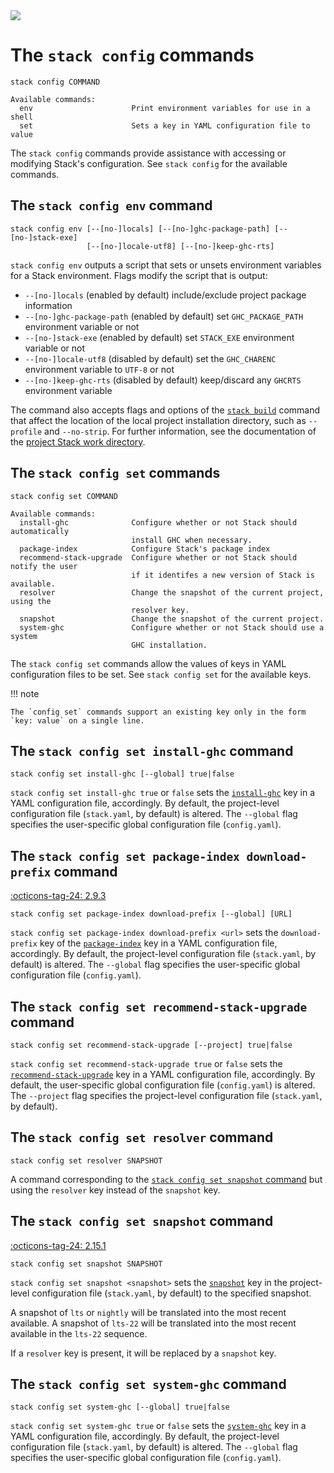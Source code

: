 <div class="hidden-warning"><a href="https://docs.haskellstack.org/"><img src="https://cdn.jsdelivr.net/gh/commercialhaskell/stack/doc/img/hidden-warning.svg"></a></div>

# The `stack config` commands

~~~text
stack config COMMAND

Available commands:
  env                      Print environment variables for use in a shell
  set                      Sets a key in YAML configuration file to value
~~~

The `stack config` commands provide assistance with accessing or modifying
Stack's configuration. See `stack config` for the available commands.

## The `stack config env` command

~~~text
stack config env [--[no-]locals] [--[no-]ghc-package-path] [--[no-]stack-exe]
                 [--[no-]locale-utf8] [--[no-]keep-ghc-rts]
~~~

`stack config env` outputs a script that sets or unsets environment variables
for a Stack environment. Flags modify the script that is output:

* `--[no-]locals` (enabled by default) include/exclude project package
  information
* `--[no-]ghc-package-path` (enabled by default) set `GHC_PACKAGE_PATH`
  environment variable or not
* `--[no-]stack-exe` (enabled by default) set `STACK_EXE` environment variable
  or not
* `--[no-]locale-utf8` (disabled by default) set the `GHC_CHARENC`
  environment variable to `UTF-8` or not
* `--[no-]keep-ghc-rts` (disabled by default) keep/discard any `GHCRTS`
  environment variable

The command also accepts flags and options of the
[`stack build`](build_command.md#flags-affecting-ghcs-behaviour) command that
affect the location of the local project installation directory, such as
`--profile` and `--no-strip`. For further information, see the documentation of
the [project Stack work directory](stack_work.md#project-stack-work-directory).

## The `stack config set` commands

~~~text
stack config set COMMAND

Available commands:
  install-ghc              Configure whether or not Stack should automatically
                           install GHC when necessary.
  package-index            Configure Stack's package index
  recommend-stack-upgrade  Configure whether or not Stack should notify the user
                           if it identifes a new version of Stack is available.
  resolver                 Change the snapshot of the current project, using the
                           resolver key.
  snapshot                 Change the snapshot of the current project.
  system-ghc               Configure whether or not Stack should use a system
                           GHC installation.
~~~

The `stack config set` commands allow the values of keys in YAML configuration
files to be set. See `stack config set` for the available keys.

!!! note

    The `config set` commands support an existing key only in the form
    `key: value` on a single line.

## The `stack config set install-ghc` command

~~~text
stack config set install-ghc [--global] true|false
~~~

`stack config set install-ghc true` or `false` sets the
[`install-ghc`](yaml_configuration.md#install-ghc) key in a YAML configuration
file, accordingly. By default, the project-level configuration file
(`stack.yaml`, by default) is altered. The `--global` flag specifies the
user-specific global configuration file (`config.yaml`).

## The `stack config set package-index download-prefix` command

[:octicons-tag-24: 2.9.3](https://github.com/commercialhaskell/stack/releases/tag/v2.9.3)

~~~text
stack config set package-index download-prefix [--global] [URL]
~~~

`stack config set package-index download-prefix <url>` sets the
`download-prefix` key of the
[`package-index`](yaml_configuration.md#package-index) key in a YAML
configuration file, accordingly. By default, the project-level configuration
file (`stack.yaml`, by default) is altered. The `--global` flag specifies the
user-specific global configuration file (`config.yaml`).

## The `stack config set recommend-stack-upgrade` command

~~~text
stack config set recommend-stack-upgrade [--project] true|false
~~~

`stack config set recommend-stack-upgrade true` or `false` sets the
[`recommend-stack-upgrade`](yaml_configuration.md#recommend-stack-upgrade) key
in a YAML configuration file, accordingly. By default, the user-specific global
configuration file (`config.yaml`) is altered. The `--project` flag specifies
the project-level configuration file (`stack.yaml`, by default).

## The `stack config set resolver` command

~~~text
stack config set resolver SNAPSHOT
~~~

A command corresponding to the
[`stack config set snapshot` command](#the-stack-config-set-snapshot-command)
but using the `resolver` key instead of the `snapshot` key.

## The `stack config set snapshot` command

[:octicons-tag-24: 2.15.1](https://github.com/commercialhaskell/stack/releases/tag/v2.15.1)

~~~text
stack config set snapshot SNAPSHOT
~~~

`stack config set snapshot <snapshot>` sets the
[`snapshot`](yaml_configuration.md#snapshot) key in the project-level
configuration file (`stack.yaml`, by default) to the specified snapshot.

A snapshot of `lts` or `nightly` will be translated into the most recent
available. A snapshot of `lts-22` will be translated into the most recent
available in the `lts-22` sequence.

If a `resolver` key is present, it will be replaced by a `snapshot` key.

## The `stack config set system-ghc` command

~~~text
stack config set system-ghc [--global] true|false
~~~

`stack config set system-ghc true` or `false` sets the
[`system-ghc`](yaml_configuration.md#system-ghc) key in a YAML configuration
file, accordingly. By default, the project-level configuration file
(`stack.yaml`, by default) is altered. The `--global` flag specifies the
user-specific global configuration file (`config.yaml`).
